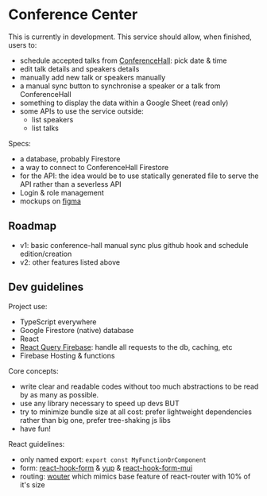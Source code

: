 # Conference Center

This is currently in development.
This service should allow, when finished, users to:

-   schedule accepted talks from [ConferenceHall](https://conference-hall.io/): pick date & time
-   edit talk details and speakers details
-   manually add new talk or speakers manually
-   a manual sync button to synchronise a speaker or a talk from ConferenceHall
-   something to display the data within a Google Sheet (read only)
-   some APIs to use the service outside:
    -   list speakers
    -   list talks

Specs:

-   a database, probably Firestore
-   a way to connect to ConferenceHall Firestore
-   for the API: the idea would be to use statically generated file to serve the API rather than a severless API
-   Login & role management
-   mockups on [figma](https://www.figma.com/proto/3zfbwvOAP5GPVkOjxeiOlF/ConferenceCenter?node-id=1%3A189&scaling=scale-down&page-id=0%3A1&starting-point-node-id=1%3A189)

## Roadmap

- v1: basic conference-hall manual sync plus github hook and schedule edition/creation
- v2: other features listed above

## Dev guidelines

Project use:

-   TypeScript everywhere
-   Google Firestore (native) database
-   React
-   [React Query Firebase](https://react-query-firebase.invertase.dev/): handle all requests to the db, caching, etc
-   Firebase Hosting & functions

Core concepts:

-   write clear and readable codes without too much abstractions to be read by as many as possible.
-   use any library necessary to speed up devs BUT
-   try to minimize bundle size at all cost: prefer lightweight dependencies rather than big one, prefer tree-shaking js libs
-   have fun!

React guidelines:

-   only named export: `export const MyFunctionOrComponent`
-   form: [react-hook-form](https://react-hook-form.com/) & [yup](https://github.com/jquense/yup) & [react-hook-form-mui](https://github.com/dohomi/react-hook-form-mui)
-   routing: [wouter](https://github.com/molefrog/wouter) which mimics base feature of react-router with 10% of it's size
